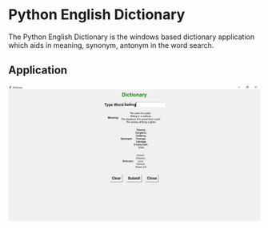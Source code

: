 # Python English Dictionary

The Python English Dictionary is the windows based dictionary application which aids in meaning, synonym, antonym in the word search.

## Application

![Dictionary.png](https://github.com/bhadrinath95/pythondictionary/blob/main/img/Search2.JPG)
